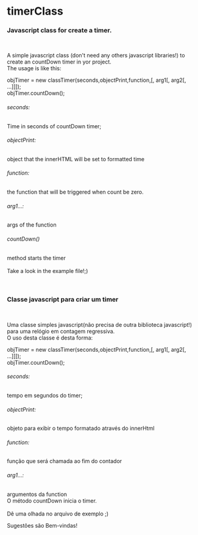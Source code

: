 # timerClass
<h3>Javascript class for create a timer.</h3><br/> 

A simple javascript class (don't need any others javascript libraries!) to create an countDown timer in yor project.<br/>
The usage is like this:<br/>

objTimer = new classTimer(seconds,objectPrint,function,[, arg1[, arg2[, ...]]]);<br/>
objTimer.countDown();<br/>

<h6>seconds:</h6>Time in seconds of countDown timer;<br/>
<h6>objectPrint:</h6> object that the innerHTML will be set to formatted time<br/>
<h6>function:</h6> the function that will be triggered when count be zero.<br/>
<h6>arg1...:</h6> args of the function<br/>
<h6>countDown()</h6> method starts the timer<br/>
<br/>
Take a look in the example file!;)<br/>
<br/>
<br/>
<h3>Classe javascript para criar um timer</h3><br/>

Uma classe simples javascript(não precisa de outra biblioteca javascript!) para uma relógio em contagem regressiva.<br/>
O uso desta classe é desta forma:<br/>

objTimer = new classTimer(seconds,objectPrint,function,[, arg1[, arg2[, ...]]]);<br/>
objTimer.countDown();<br/>

<h6>seconds:</h6>tempo em segundos do timer;<br/>
<h6>objectPrint:</h6> objeto para exibir o tempo formatado através do innerHtml<br/>
<h6>function:</h6> função que será chamada ao fim do contador<br/>
<h6>arg1...:</h6> argumentos da function<br/>
O método countDown inicia o timer.<br/>
<br/>
Dê uma olhada no arquivo de exemplo ;) <br/>

Sugestões são Bem-vindas!